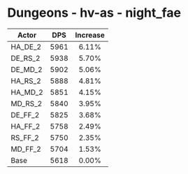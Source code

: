 # Dungeons - hv-as - night_fae
| Actor | DPS | Increase |
|---|:---:|:---:|
|HA_DE_2|5961|6.11%|
|DE_RS_2|5938|5.70%|
|DE_MD_2|5902|5.06%|
|HA_RS_2|5888|4.81%|
|HA_MD_2|5851|4.15%|
|MD_RS_2|5840|3.95%|
|DE_FF_2|5825|3.68%|
|HA_FF_2|5758|2.49%|
|RS_FF_2|5750|2.35%|
|MD_FF_2|5704|1.53%|
|Base|5618|0.00%|
